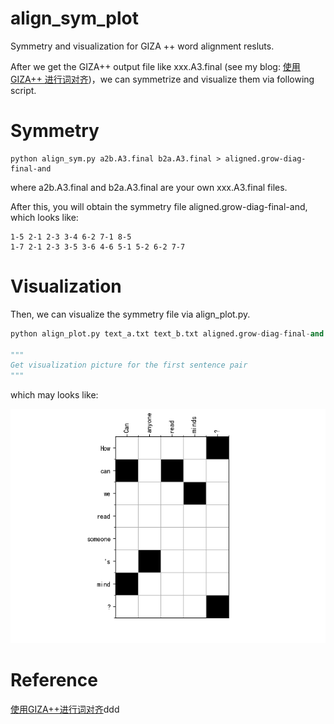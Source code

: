# align_sym_plot
Symmetry and visualization for GIZA ++ word alignment resluts. 

After we get the GIZA++ output file like xxx.A3.final (see my blog: [使用 GIZA++ 进行词对齐]())，we can symmetrize and visualize them via following script.

# Symmetry

```
python align_sym.py a2b.A3.final b2a.A3.final > aligned.grow-diag-final-and
```

where a2b.A3.final and b2a.A3.final are your own xxx.A3.final files.

After this, you will obtain the symmetry file aligned.grow-diag-final-and, which looks like:

```
1-5 2-1 2-3 3-4 6-2 7-1 8-5
1-7 2-1 2-3 3-5 3-6 4-6 5-1 5-2 6-2 7-7
```

# Visualization

Then, we can visualize the symmetry file via align_plot.py.

```python
python align_plot.py text_a.txt text_b.txt aligned.grow-diag-final-and 0

"""
Get visualization picture for the first sentence pair 
"""
```

which may looks like:

![img](./visualization.png)

# Reference

[使用GIZA++进行词对齐](https://blog.csdn.net/guolindonggld/article/details/79626609)ddd